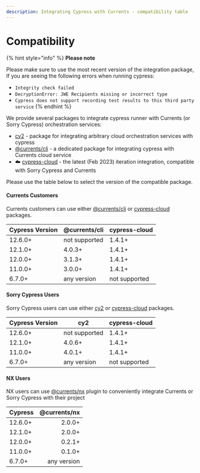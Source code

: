 ```yaml
---
description: Integrating Cypress with Currents - compatibility table
---
```


# Compatibility

{% hint style="info" %}
**Please note**

Please make sure to use the most recent version of the integration package, If you are seeing the following errors when running cypress:

* `Integrity check failed`&#x20;
* `DecryptionError: JWE Recipients missing or incorrect type`
* `Cypress does not support recording test results to this third party service`
{% endhint %}

We provide several packages to integrate cypress runner with Currents (or Sorry Cypress) orchestration services:

* [cy2](https://github.com/sorry-cypress/cy2) - package for integrating arbitrary cloud orchestration services with cypress
* [@currents/cli](https://www.npmjs.com/package/@currents/cli) - a dedicated package for integrating cypress with Currents cloud service
* ☁️ [cypress-cloud](https://github.com/currents-dev/cypress-cloud) - the latest (Feb 2023) iteration integration, compatible with Sorry Cypress and Currents

Please use the table below to select the version of the compatible package.

#### Currents Customers

Currents customers can use either [@currents/cli](https://www.npmjs.com/package/@currents/cli) or [cypress-cloud](https://github.com/currents-dev/cypress-cloud) packages.

| Cypress Version | @currents/cli | cypress-cloud |
| --------------- | ------------- | ------------- |
| 12.6.0+         | not supported | 1.4.1+        |
| 12.1.0+         | 4.0.3+        | 1.4.1+        |
| 12.0.0+         | 3.1.3+        | 1.4.1+        |
| 11.0.0+         | 3.0.0+        | 1.4.1+        |
| 6.7.0+          | any version   | not supported |

#### Sorry Cypress Users

Sorry Cypress users can use either [cy2](https://github.com/sorry-cypress/cy2) or [cypress-cloud](https://github.com/currents-dev/cypress-cloud) packages.

| Cypress Version | cy2           | cypress-cloud |
| --------------- | ------------- | ------------- |
| 12.6.0+         | not supported | 1.4.1+        |
| 12.1.0+         | 4.0.6+        | 1.4.1+        |
| 11.0.0+         | 4.0.1+        | 1.4.1+        |
| 6.7.0+          | any version   | not supported |

#### **NX Users**

NX users can use [@currents/nx](https://www.npmjs.com/package/@currents/nx) plugin to conveniently integrate Currents or Sorry Cypress with their project&#x20;

| Cypress | @currents/nx |
| ------- | -----------: |
| 12.6.0+ |       2.0.0+ |
| 12.1.0+ |       2.0.0+ |
| 12.0.0+ |       0.2.1+ |
| 11.0.0+ |       0.1.0+ |
| 6.7.0+  |  any version |
